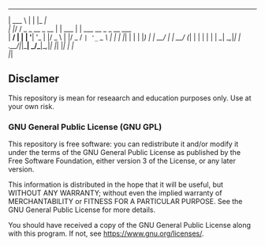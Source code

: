 ______                 _        _____                    
| ___ \               | |      |_   _|                   
| |_/ /   _ _ __ _ __ | | ___    | | ___  __ _ _ __ ___  
|  __/ | | | '__| '_ \| |/ _ \   | |/ _ \/ _` | '_ ` _ \ 
| |  | |_| | |  | |_) | |  __/   | |  __/ (_| | | | | | |
\_|   \__,_|_|  | .__/|_|\___|   \_/\___|\__,_|_| |_| |_|
                | |                                      
                |_|                                      
                
## Disclamer
This repository is mean for reseaarch and education purposes only. Use at your own risk. 


### GNU General Public License (GNU GPL)

This repository is free software: you can redistribute it and/or modify
it under the terms of the GNU General Public License as published by
the Free Software Foundation, either version 3 of the License, or 
any later version.

This information is distributed in the hope that it will be useful,
but WITHOUT ANY WARRANTY; without even the implied warranty of
MERCHANTABILITY or FITNESS FOR A PARTICULAR PURPOSE.  See the
GNU General Public License for more details.

You should have received a copy of the GNU General Public License
along with this program.  If not, see <https://www.gnu.org/licenses/>.

